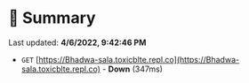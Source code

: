 # 📖 Summary
Last updated: **4/6/2022, 9:42:46 PM**

- `GET` [https://Bhadwa-sala.toxicblte.repl.co](https://Bhadwa-sala.toxicblte.repl.co) - **Down** (347ms)
